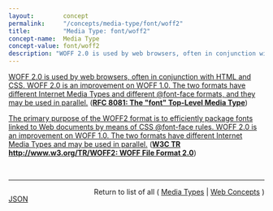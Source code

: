 ```yaml
---
layout:        concept
permalink:     "/concepts/media-type/font/woff2"
title:         "Media Type: font/woff2"
concept-name:  Media Type
concept-value: font/woff2
description: "WOFF 2.0 is used by web browsers, often in conjunction with HTML and CSS. WOFF 2.0 is an improvement on WOFF 1.0.  The two formats have different Internet Media Types and different @font-face formats, and they may be used in parallel."
---
```


[WOFF 2.0 is used by web browsers, often in conjunction with HTML and CSS. WOFF 2.0 is an improvement on WOFF 1.0.  The two formats have different Internet Media Types and different @font-face formats, and they may be used in parallel.](http://tools.ietf.org/html/rfc8081#section-4.4.6 "Read documentation for Media Type &#34;font/woff2&#34;") (**[RFC 8081: The "font" Top-Level Media Type](/specs/IETF/RFC/8081 "This memo serves to register and document the &#34;font&#34; top-level media type, under which subtypes for representation formats for fonts may be registered. This document also serves as a registration application for a set of intended subtypes, which are representative of some existing subtypes already in use, and currently registered under the &#34;application&#34; tree by their separate registrations.")**)

[The primary purpose of the WOFF2 format is to efficiently package fonts linked to Web documents by means of CSS @font-face rules. WOFF 2.0 is an improvement on WOFF 1.0. The two formats have different Internet Media Types and may be used in parallel.](https://www.w3.org/TR/2018/REC-WOFF2-20180301/#FileStructure "Read documentation for Media Type &#34;font/woff2&#34;") (**[W3C TR http://www.w3.org/TR/WOFF2: WOFF File Format 2.0](/specs/W3C/TR/WOFF2 "Based on experience with WOFF 1.0, which is widely deployed, this specification was developed to provide improved compression and thus lower use of network bandwidth, while still allowing fast decompression even on mobile devices. This is achieved by combining a content-aware preprocessing step and improved entropy coding, compared to the Flate compression used in WOFF 1.0.")**)

<br/>
<hr/>

<p style="float : left"><a href="./font/woff2.json" title="JSON representing this particular Web Concept value">JSON</a></p>
<p style="text-align: right">Return to list of all ( <a href="../media-type/">Media Types</a> | <a href="../">Web Concepts</a> )</p>

